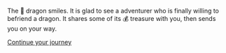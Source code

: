 The 🐉 dragon smiles. It is glad to see a adventurer who is finally willing to befriend a dragon. It shares some of its 💰 treasure with you, then sends you on your way. 

[Continue your journey](../2/1.md)
